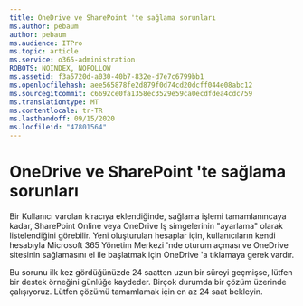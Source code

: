 ```yaml
---
title: OneDrive ve SharePoint 'te sağlama sorunları
ms.author: pebaum
author: pebaum
ms.audience: ITPro
ms.topic: article
ms.service: o365-administration
ROBOTS: NOINDEX, NOFOLLOW
ms.assetid: f3a5720d-a030-40b7-832e-d7e7c6799bb1
ms.openlocfilehash: aee565878fe2d879f0d74cd20dcff044e08abc12
ms.sourcegitcommit: c6692ce0fa1358ec3529e59ca0ecdfdea4cdc759
ms.translationtype: MT
ms.contentlocale: tr-TR
ms.lasthandoff: 09/15/2020
ms.locfileid: "47801564"
---
```

# <a name="provisioning-issues-in-onedrive-and-sharepoint"></a>OneDrive ve SharePoint 'te sağlama sorunları

Bir Kullanıcı varolan kiracıya eklendiğinde, sağlama işlemi tamamlanıncaya kadar, SharePoint Online veya OneDrive Iş simgelerinin "ayarlama" olarak listelendiğini görebilir. Yeni oluşturulan hesaplar için, kullanıcıların kendi hesabıyla Microsoft 365 Yönetim Merkezi 'nde oturum açması ve OneDrive sitesinin sağlamasını el ile başlatmak için OneDrive 'a tıklamaya gerek vardır.
  
Bu sorunu ilk kez gördüğünüzde 24 saatten uzun bir süreyi geçmişse, lütfen bir destek örneğini günlüğe kaydeder. Birçok durumda bir çözüm üzerinde çalışıyoruz. Lütfen çözümü tamamlamak için en az 24 saat bekleyin.
  